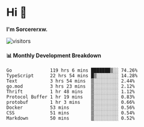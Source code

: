 # Hi 👋

**I'm Sorcererxw.**
 
![visitors](https://visitor-badge.glitch.me/badge?page_id=sorcererxw.sorcererx)

#### 📊 Monthly Development Breakdown

<!--START_SECTION:waka-->
```text
Go              119 hrs 6 mins ███████▒░░ 74.26%
TypeScript      22 hrs 54 mins █▒░░░░░░░░ 14.28%
Text            3 hrs 54 mins  ▒░░░░░░░░░ 2.44%
go.mod          3 hrs 23 mins  ▒░░░░░░░░░ 2.12%
Thrift          1 hr 48 mins   ▒░░░░░░░░░ 1.12%
Protocol Buffer 1 hr 19 mins   ▒░░░░░░░░░ 0.83%
protobuf        1 hr 3 mins    ▒░░░░░░░░░ 0.66%
Docker          53 mins        ▒░░░░░░░░░ 0.56%
CSS             51 mins        ▒░░░░░░░░░ 0.54%
Markdown        50 mins        ▒░░░░░░░░░ 0.52%
```
<!--END_SECTION:waka-->
